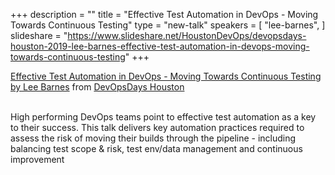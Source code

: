 +++
description = ""
title = "Effective Test Automation in DevOps - Moving Towards Continuous Testing"
type = "new-talk"
speakers = [
        "lee-barnes",
]
slideshare = "https://www.slideshare.net/HoustonDevOps/devopsdays-houston-2019-lee-barnes-effective-test-automation-in-devops-moving-towards-continuous-testing"
+++
<div class = "row">
    <div class="col">
        <div id="presentation-embed-38915147"></div>
        <script src='https://slideslive.com/embed_presentation.js'></script>
        <script>
            embed = new SlidesLiveEmbed('presentation-embed-38915147', {
                presentationId: '38915147',
                autoPlay: false // change to true to autoplay the embedded presentation
            });
        </script>
        <a href="https://slideslive.com/38915147">Effective Test Automation in DevOps - Moving Towards Continuous Testing by Lee Barnes</a>&nbsp;from&nbsp;<a href="https://slideslive.com/devopsdays-houston">DevOpsDays Houston</a> 
    <br/><br/>
    </div>
</div>

High performing DevOps teams point to effective test automation as a key to their success. This talk delivers key automation practices required to assess the risk of moving their builds through the pipeline - including balancing test scope & risk, test env/data management and continuous improvement